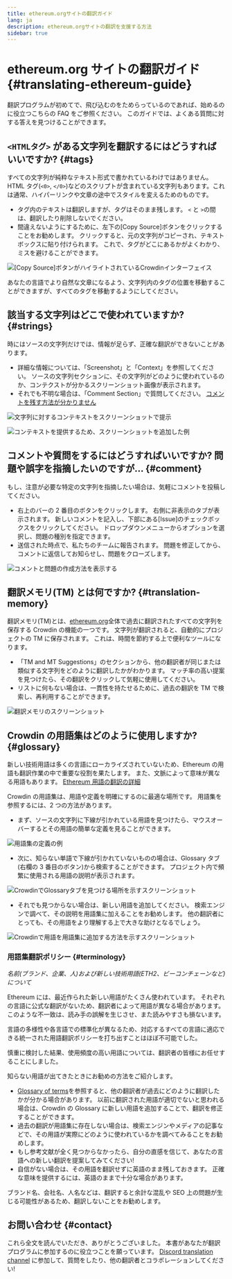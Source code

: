 ```yaml
---
title: ethereum.orgサイトの翻訳ガイド
lang: ja
description: ethereum.orgサイトの翻訳を支援する方法
sidebar: true
---
```


# ethereum.org サイトの翻訳ガイド {#translating-ethereum-guide}

翻訳プログラムが初めてで、飛び込むのをためらっているのであれば、始めるのに役立つこちらの FAQ をご参照ください。 このガイドでは、よくある質問に対する答えを見つけることができます。

## `<HTMLタグ>` がある文字列を翻訳するにはどうすればいいですか? {#tags}

すべての文字列が純粋なテキスト形式で書かれているわけではありません。 HTML タグ(`<0>`, `</0>`)などのスクリプトが含まれている文字列もあります。これは通常、ハイパーリンクや文章の途中でスタイルを変えるためのものです。

- タグ内のテキストは翻訳しますが、タグはそのまま残します。 `<` と `>`の間は、翻訳したり削除しないでください。
- 間違えないようにするために、左下の[Copy Source]ボタンをクリックすることをお勧めします。 クリックすると、元の文字列がコピーされ、テキストボックスに貼り付けられます。 これで、タグがどこにあるかがよくわかり、ミスを避けることができます。

![[Copy Source]ボタンがハイライトされているCrowdinインターフェイス](../../../../../contributing/translation-program/translation-guide/html-tag-strings.png)

あなたの言語でより自然な文章になるよう、文字列内のタグの位置を移動することができますが、すべてのタグを移動するようにしてください。

## 該当する文字列はどこで使われていますか? {#strings}

時にはソースの文字列だけでは、情報が足らず、正確な翻訳ができないことがあります。

- 詳細な情報については、「Screenshot」と「Context」を参照してください。 ソースの文字列セクションに、その文字列がどのように使われているのか、コンテクストが分かるスクリーンショット画像が表示されます。
- それでも不明な場合は、「Comment Section」で質問してください。 [コメントを残す方法が分かりません](#comment)

![文字列に対するコンテキストをスクリーンショットで提示](../../../../../contributing/translation-program/translation-guide/source-string.png)

![コンテキストを提供するため、スクリーンショットを追加した例](../../../../../contributing/translation-program/translation-guide/source-string-2.png)

## コメントや質問をするにはどうすればいいですか? 問題や誤字を指摘したいのですが… {#comment}

もし、注意が必要な特定の文字列を指摘したい場合は、気軽にコメントを投稿してください。

- 右上のバーの 2 番目のボタンをクリックします。 右側に非表示のタブが表示されます。 新しいコメントを記入し、下部にある[Issue]のチェックボックスをクリックしてください。 ドロップダウンメニューからオプションを選択し、問題の種別を指定できます。
- 送信された時点で、私たちのチームに報告されます。 問題を修正してから、コメントに返信してお知らせし、問題をクローズします。

![コメントと問題の作成方法を表示する](../../../../../contributing/translation-program/translation-guide/comment-issue.png)

## 翻訳メモリ(TM) とは何ですか? {#translation-memory}

翻訳メモリ(TM)とは、[ethereum.org](http://ethereum.org/)全体で過去に翻訳されたすべての文字列を保存する Crowdin の機能の一つです。 文字列が翻訳されると、自動的にプロジェクトの TM に保存されます。 これは、時間を節約する上で便利なツールになります。

- 「TM and MT Suggestions」のセクションから、他の翻訳者が同じまたは類似する文字列をどのように翻訳したかがわかります。 マッチ率の高い提案を見つけたら、その翻訳をクリックして気軽に使用してください。
- リストに何もない場合は、一貫性を持たせるために、過去の翻訳を TM で検索し、再利用することができます。

![翻訳メモリのスクリーンショット](../../../../../contributing/translation-program/translation-guide/translation-memory.png)

## Crowdin の用語集はどのように使用しますか? {#glossary}

新しい技術用語は多くの言語にローカライズされていないため、Ethereum の用語も翻訳作業の中で重要な役割を果たします。 また、文脈によって意味が異なる用語もあります。 [Ethereum 用語の翻訳の詳細](#terminology)

Crowdin の用語集は、用語や定義を明確にするのに最適な場所です。 用語集を参照するには、2 つの方法があります。

- まず、ソースの文字列に下線が引かれている用語を見つけたら、マウスオーバーするとその用語の簡単な定義を見ることができます。

![用語集の定義の例](../../../../../contributing/translation-program/translation-guide/glossary-definition.png)

- 次に、知らない単語で下線が引かれていないものの場合は、Glossary タブ(右欄の 3 番目のボタン)から検索することができます。 プロジェクト内で頻繁に使用される用語の説明が表示されます。

![CrowdinでGlossaryタブを見つける場所を示すスクリーンショット](../../../../../contributing/translation-program/translation-guide/glossary-tab.png)

- それでも見つからない場合は、新しい用語を追加してください。 検索エンジンで調べて、その説明を用語集に加えることをお勧めします。 他の翻訳者にとっても、その用語をより理解する上で大きな助けとなるでしょう。

![Crowdinで用語を用語集に追加する方法を示すスクリーンショット](../../../../../contributing/translation-program/translation-guide/add-glossary-term.png)

### 用語集翻訳ポリシー {#terminology}

_名前(ブランド、企業、人)および新しい技術用語(ETH2、ビーコンチェーンなど)について_

Ethereum には、最近作られた新しい用語がたくさん使われています。 それぞれの言語に公式な翻訳がないため、翻訳者によって用語が異なる場合があります。 このような不一致は、読み手の誤解を生じさせ、また読みやすさも損ないます。

言語の多様性や各言語での標準化が異なるため、対応するすべての言語に適応できる統一された用語翻訳ポリシーを打ち出すことはほぼ不可能でした。

慎重に検討した結果、使用頻度の高い用語については、翻訳者の皆様にお任せすることにしました。

知らない用語が出てきたときにお勧めの方法をご紹介します。

- [Glossary of terms](#glossary)を参照すると、他の翻訳者が過去にどのように翻訳したかが分かる場合があります。 以前に翻訳された用語が適切でないと思われる場合は、Crowdin の Glossary に新しい用語を追加することで、翻訳を修正することができます。
- 過去の翻訳が用語集に存在しない場合は、検索エンジンやメディアの記事などで、その用語が実際にどのように使われているかを調べてみることをお勧めします。
- もし参考文献が全く見つからなかったら、自分の直感を信じて、あなたの言語への新しい翻訳を提案してみてください!
- 自信がない場合は、その用語を翻訳せずに英語のまま残しておきます。 正確な意味を提供するには、英語のままで十分な場合があります。

ブランド名、会社名、人名などは、翻訳すると余計な混乱や SEO 上の問題が生じる可能性があるため、翻訳しないことをお勧めします。

## お問い合わせ {#contact}

これら全文を読んでいただき、ありがとうございました。 本書があなたが翻訳プログラムに参加するのに役立つことを願っています。 [Discord translation channel](https://discord.gg/TkJFaewsaM) に参加して、質問をしたり、他の翻訳者とコラボレーションしてください!
